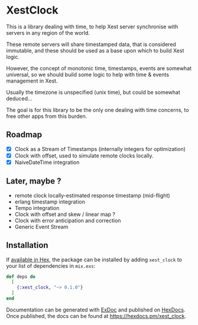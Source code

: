 # XestClock

This is a library dealing with time, to help Xest server synchronise with servers in any region of the world.

These remote servers will share timestamped data, that is considered immutable, and these should be used as a base
upon which to build Xest logic.

However, the concept of monotonic time, timestamps, events are somewhat universal, so we should build some logic 
to help with time & events management in Xest.

Usually the timezone is unspecified (unix time), but could be somewhat deduced...

The goal is for this library to be the only one dealing with time concerns, to free other apps from this burden.

## Roadmap

- [X] Clock as a Stream of Timestamps (internally integers for optimization)
- [X] Clock with offset, used to simulate remote clocks locally.
- [X] NaiveDateTime integration

## Later, maybe ?

- remote clock locally-estimated response timestamp (mid-flight)
- erlang timestamp integration
- Tempo integration
- Clock with offset and skew / linear map ?
- Clock with error anticipation and correction
- Generic Event Stream


## Installation

If [available in Hex](https://hex.pm/docs/publish), the package can be installed
by adding `xest_clock` to your list of dependencies in `mix.exs`:

```elixir
def deps do
  [
    {:xest_clock, "~> 0.1.0"}
  ]
end
```

Documentation can be generated with [ExDoc](https://github.com/elixir-lang/ex_doc)
and published on [HexDocs](https://hexdocs.pm). Once published, the docs can
be found at <https://hexdocs.pm/xest_clock>.

